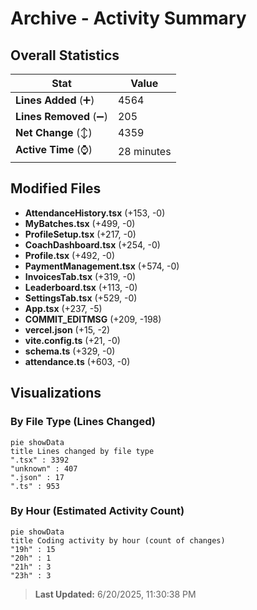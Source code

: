 # Archive - Activity Summary 

## Overall Statistics

| Stat                   | Value                                                             |
| ---------------------- | ----------------------------------------------------------------- |
| **Lines Added** (➕)   | 4564                                          |
| **Lines Removed** (➖) | 205                                        |
| **Net Change** (↕)    | 4359                |
| **Active Time** (⌚)   | 28 minutes |


## Modified Files
- **AttendanceHistory.tsx** (+153, -0)
- **MyBatches.tsx** (+499, -0)
- **ProfileSetup.tsx** (+217, -0)
- **CoachDashboard.tsx** (+254, -0)
- **Profile.tsx** (+492, -0)
- **PaymentManagement.tsx** (+574, -0)
- **InvoicesTab.tsx** (+319, -0)
- **Leaderboard.tsx** (+113, -0)
- **SettingsTab.tsx** (+529, -0)
- **App.tsx** (+237, -5)
- **COMMIT_EDITMSG** (+209, -198)
- **vercel.json** (+15, -2)
- **vite.config.ts** (+21, -0)
- **schema.ts** (+329, -0)
- **attendance.ts** (+603, -0)

## Visualizations

### By File Type (Lines Changed)

```mermaid
pie showData
title Lines changed by file type
".tsx" : 3392
"unknown" : 407
".json" : 17
".ts" : 953
```

### By Hour (Estimated Activity Count)

```mermaid
pie showData
title Coding activity by hour (count of changes)
"19h" : 15
"20h" : 1
"21h" : 3
"23h" : 3
```


> **Last Updated:** 6/20/2025, 11:30:38 PM
